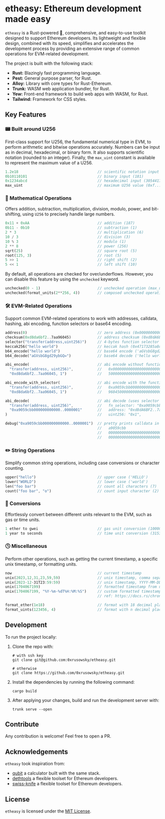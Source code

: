 # etheasy: Ethereum development made easy

`etheasy` is a Rust-powered 🦀, comprehensive, and easy-to-use toolkit designed to support Ethereum developers. Its lightweight and flexible design, combined with its speed, simplifies and accelerates the development process by providing an extensive range of common operations for EVM-related development.

The project is built with the following stack:

- **Rust:** Blazingly fast programming language.
- **Pest:** General purpose parser, for Rust.
- **Alloy:** Library with core types for Rust-Ethereum.
- **Trunk:** WASM web application bundler, for Rust.
- **Yew:** Front-end framework to build web apps with WASM, for Rust.
- **Tailwind:** Framework for CSS styles.

## Key Features

### 📟 Built around U256

First-class support for U256, the fundamental numerical type in EVM, to perform arithmetic and bitwise operations accurately. Numbers can be input as in decimal, hexadecimal, or binary form. It also supports scientific notation (rounded to an integer). Finally, the `max_uint` constant is available to represent the maximum value of a U256.

```rs
1.2e18                                    // scientific notation input (1200000)
0b10110101                                // binary input (181)
0x1234abcd                                // hexadecimal input (305441741)
max_uint                                  // maximum U256 value (0xf...f)
```

### 🔢 Mathematical Operations

Offers addition, subtraction, multiplication, division, modulo, power, and bit-shifting, using `U256` to precisely handle large numbers.

```rs
0x11 + 0xAA                               // addition (187)
0b11 - 0b10                               // subtraction (1)
2 * 3                                     // multiplication (6)
10 / 3                                    // division (3)
10 % 3                                    // modulo (1)
2 ** 8                                    // power (256)
sqrt(25)                                  // square root (5)
root(125, 3)                              // root (5)
5 >> 1                                    // right shift (2)
5 << 1                                    // left shift (10)
```

By default, all operations are checked for over/underflows. However, you can disable this feature by using the `unchecked` keyword.

```rs
unchecked(0 - 1)                          // unchecked operation (max_uint)
unchecked(format_units(2**256, 4))        // composed unchecked operation ('0.0000')
```

### 🛠️ EVM-Related Operations

Support common EVM-related operations to work with addresses, calldata, hashing, abi encoding, function selectors or base64 encoding.

```rs
address(0)                                // zero address (0x0000000000000000000000000000000000000000)
checksum(0xd8da6bf2..7aa96045)            // address checksum (0xd8dA6BF2..7aA96045)
selector("transfer(address,uint256)")     // 4-bytes function selector (0xa9059cbb)
keccak256("hello world")                  // keccak hash (0x47173285a8d7341e5e972fc677286384f802f8ef42a5ec5f03bbfa254cb01fad)
b64_encode("hello world")                 // base64 encode ('aGVsbG8gd29ybGQ=')
b64_decode("aGVsbG8gd29ybGQ=")            // base64 decode ('hello world')

abi_encode(                               // abi encode without function selector:
  "transfer(address, uint256)",           //   0x000000000000000000000000d8da6bf26964af9d7eed9e03e53415d37aa9604
  "0xd8da6bf2..7aa96045, 1")              //   50000000000000000000000000000000000000000000000000000000000000001

abi_encode_with_selector(                 // abi encode with the function selector:
  "transfer(address, uint256)",           //   0xa9059cbb000000000000000000000000d8da6bf26964af9d7eed9e03e53415d37aa
  "0xd8da6bf2..7aa96045, 1")              //   960450000000000000000000000000000000000000000000000000000000000000001

abi_decode(                               // abi decode (uses selector of the calldata):
  "transfer(address, uint256)",           //   fn_selector: "0xa9059cbb",
  "0xa9059cbb000000000000..0000001"       //   address: "0xd8dA6BF2..7aA96045",
)                                         //   uint256: "0x1",

debug("0xa9059cbb000000000000..0000001")  // pretty prints calldata in 32-byte words + function selector:
                                          //   a9059cbb
                                          //   000000000000000000000000d8da6bf26964af9d7eed9e03e53415d37aa96045
                                          //   0000000000000000000000000000000000000000000000000000000000000001
```

### ✏️ String Operations

Simplify common string operations, including case conversions or character counting.

```rs
upper("hello")                            // upper case ('HELLO')
lower("WORLD")                            // lower case ('world')
len("foo bar")                            // count all characters (7)
count("foo bar", "o")                     // count input character (2)
```

### 🧮 Conversions

Effortlessly convert between different units relevant to the EVM, such as gas or time units.

```rs
1 ether to gwei                           // gas unit conversion (1000000000)
1 year to seconds                         // time unit conversion (31536000)
```

### 🕓 Miscellaneous

Perform other operations, such as getting the current timestamp, a specific unix timestamp, or formatting units.

```rs
now                                       // current timestamp
unix(2023,12,31,23,59,59)                 // unix timestamp, comma separated (1704067199)
unix(2023-12-31T23:59:59)                 // unix timestamp, YYYY-MM-DDTHH:mm:ss (1704067199)
unix(1704067199)                          // formatted timestamp from unix, ('2023-12-31 23:59:59')
unix(1704067199, "%Y-%m-%dT%H:%M:%S")     // custom formatted timestamp from unix, ('2023-12-31T23:59:59')
                                          // ref: https://docs.rs/chrono/latest/chrono/format/strftime/index.html

format_ether(1e18)                        // format with 18 decimal places ('1.000000000000000000')
format_uints(123456, 4)                   // format with n decimal places ('12.3456')
```

## Development

To run the project locally:

1. Clone the repo with:

   ```
   # with ssh key
   git clone git@github.com:0xrusowsky/etheasy.git

   # otherwise
   git clone https://github.com/0xrusowsky/etheasy.git
   ```

2. Install the dependencies by running the following command:
   ```
   cargo build
   ```
3. After applying your changes, build and run the development server with:
   ```
   trunk serve --open
   ```

## Contribute

Any contribution is welcome! Feel free to open a PR.

## Acknowledgements

`etheasy` took inspiration from:

- [qubit](https://github.com/abhimanyu003/qubit/tree/main) a calculator built with the same stack.
- [dethtools](https://github.com/dethcrypto/dethtools) a flexible toolset for Ethereum developers.
- [swiss-knife](https://github.com/swiss-knife-xyz/swiss-knife) a flexible toolset for Ethereum developers.

## License

`etheasy` is licensed under the [MIT License](LICENSE).
